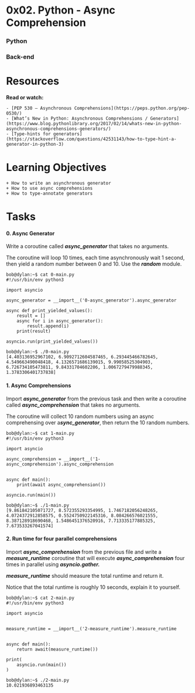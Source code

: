 # 0x02. Python - Async Comprehension

### Python
### Back-end


# Resources

**Read or watch:**

	- [PEP 530 – Asynchronous Comprehensions](https://peps.python.org/pep-0530/)  
	- [What’s New in Python: Asynchronous Comprehensions / Generators](https://www.blog.pythonlibrary.org/2017/02/14/whats-new-in-python-asynchronous-comprehensions-generators/)  
	- [Type-hints for generators](https://stackoverflow.com/questions/42531143/how-to-type-hint-a-generator-in-python-3)

# Learning Objectives

	+ How to write an asynchronous generator  
	+ How to use async comprehensions  
	+ How to type-annotate generators

# Tasks

#### 0. Async Generator

Write a coroutine called ***async_generator*** that takes no arguments.

The coroutine will loop 10 times, each time asynchronously wait 1 second, then yield a random number between 0 and 10. Use the ***random*** module.

```
bob@dylan:~$ cat 0-main.py
#!/usr/bin/env python3

import asyncio

async_generator = __import__('0-async_generator').async_generator

async def print_yielded_values():
    result = []
    async for i in async_generator():
        result.append(i)
    print(result)

asyncio.run(print_yielded_values())

bob@dylan:~$ ./0-main.py
[4.403136952967102, 6.9092712604587465, 6.293445466782645, 4.549663490048418, 4.1326571686139015, 9.99058525304903, 6.726734105473811, 9.84331704602206, 1.0067279479988345, 1.3783306401737838]
```

#### 1. Async Comprehensions

Import ***async_generator*** from the previous task and then write a coroutine called ***async_comprehension*** that takes no arguments.

The coroutine will collect 10 random numbers using an async comprehensing over a***sync_generator***, then return the 10 random numbers.

```
bob@dylan:~$ cat 1-main.py
#!/usr/bin/env python3

import asyncio

async_comprehension = __import__('1-async_comprehension').async_comprehension


async def main():
    print(await async_comprehension())

asyncio.run(main())

bob@dylan:~$ ./1-main.py
[9.861842105071727, 8.572355293354995, 1.7467182056248265, 4.0724372912858575, 0.5524750922145316, 8.084266576021555, 8.387128918690468, 1.5486451376520916, 7.713335177885325, 7.673533267041574]
```

#### 2. Run time for four parallel comprehensions

Import ***async_comprehension*** from the previous file and write a ***measure_runtime*** coroutine that will execute ***async_comprehension*** four times in parallel using ***asyncio.gather.***

***measure_runtime*** should measure the total runtime and return it.

Notice that the total runtime is roughly 10 seconds, explain it to yourself.

```
bob@dylan:~$ cat 2-main.py
#!/usr/bin/env python3

import asyncio


measure_runtime = __import__('2-measure_runtime').measure_runtime


async def main():
    return await(measure_runtime())

print(
    asyncio.run(main())
)

bob@dylan:~$ ./2-main.py
10.021936893463135
```
